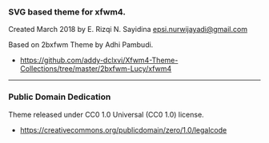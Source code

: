 ### SVG based theme for xfwm4.

Created March 2018 by E. Rizqi N. Sayidina <epsi.nurwijayadi@gmail.com>

Based on 2bxfwm Theme by Adhi Pambudi.

* https://github.com/addy-dclxvi/Xfwm4-Theme-Collections/tree/master/2bxfwm-Lucy/xfwm4

-- -- --

### Public Domain Dedication

Theme released under CC0 1.0 Universal (CC0 1.0) license.

* https://creativecommons.org/publicdomain/zero/1.0/legalcode
